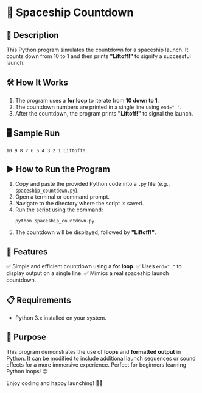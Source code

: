 # 🚀 Spaceship Countdown

## 📌 Description
This Python program simulates the countdown for a spaceship launch. It counts down from 10 to 1 and then prints **"Liftoff!"** to signify a successful launch.

## 🛠 How It Works
1. The program uses a **for loop** to iterate from **10 down to 1**.
2. The countdown numbers are printed in a single line using `end=" "`.
3. After the countdown, the program prints **"Liftoff!"** to signal the launch.

## 🖥 Sample Run
```
10 9 8 7 6 5 4 3 2 1 Liftoff!
```

## ▶️ How to Run the Program
1. Copy and paste the provided Python code into a `.py` file (e.g., `spaceship_countdown.py`).
2. Open a terminal or command prompt.
3. Navigate to the directory where the script is saved.
4. Run the script using the command:
   ```
   python spaceship_countdown.py
   ```
5. The countdown will be displayed, followed by **"Liftoff!"**.

## 🔹 Features
✅ Simple and efficient countdown using a **for loop**.
✅ Uses `end=" "` to display output on a single line.
✅ Mimics a real spaceship launch countdown.

## 📋 Requirements
- Python 3.x installed on your system.

## 🚀 Purpose
This program demonstrates the use of **loops** and **formatted output** in Python. It can be modified to include additional launch sequences or sound effects for a more immersive experience. Perfect for beginners learning Python loops! 😊

Enjoy coding and happy launching! 🚀🔥


